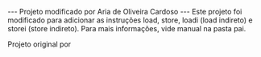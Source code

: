 --- Projeto modificado por Aria de Oliveira Cardoso ---
Este projeto foi modificado para adicionar as instruções
load, store, loadi (load indireto) e storei (store indireto).
Para mais informações, vide manual na pasta pai.

Projeto original por <AUTOR PENDENTE>
